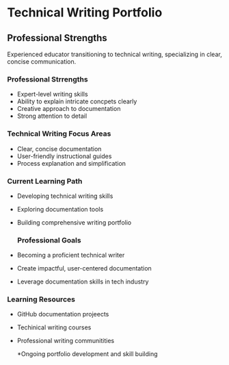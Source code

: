 # Technical Writing Portfolio

## Professional Strengths
Experienced educator transitioning to technical writing, specializing in clear, concise communication.

### Professional Strrengths 
- Expert-level writing skills
- Ability to explain intricate concpets clearly
- Creative approach to documentation 
- Strong attention to detail

### Technical Writing Focus Areas
- Clear, concise documentation
- User-friendly instructional guides
- Process explanation and simplification

### Current Learning Path
- Developing technical writing skills
- Exploring documentation tools
- Building comprehensive writing portfolio

  ### Professional Goals
- Becoming a proficient technical writer
- Create impactful, user-centered documentation
- Leverage documentation skills in tech industry

### Learning Resources 
- GitHub documentation projeects
- Techinical writing courses
- Professional writing communitities

  *Ongoing portfolio development and skill building 
